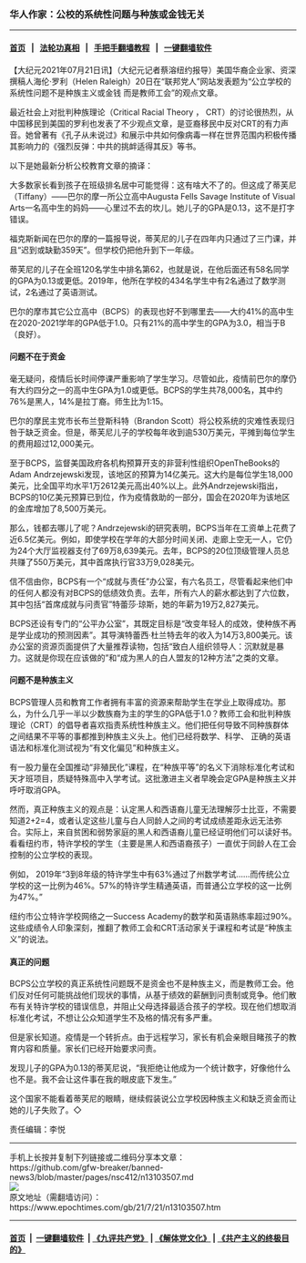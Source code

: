 ### 华人作家：公校的系统性问题与种族或金钱无关
------------------------

#### [首页](https://github.com/gfw-breaker/banned-news3/blob/master/README.md) &nbsp;&nbsp;|&nbsp;&nbsp; [法轮功真相](https://github.com/begood0513/basic/blob/master/README.md)  &nbsp;&nbsp;|&nbsp;&nbsp; [手把手翻墙教程](https://github.com/gfw-breaker/guides/wiki)  &nbsp;&nbsp;|&nbsp;&nbsp; [一键翻墙软件](https://github.com/gfw-breaker/nogfw/blob/master/README.md)  



<div><p>
 【大纪元2021年07月21日讯】（大纪元记者蔡溶纽约报导）美国华裔企业家、资深撰稿人海伦·罗利（Helen Raleigh）20日在“联邦党人”网站发表题为“公立学校的系统性问题不是种族主义或金钱 而是教师工会”的观点文章。
</p>
<p>
 最近社会上对批判种族理论（Critical Racial Theory ， CRT）的讨论很热烈，从中国移民到美国的罗利也发表了不少观点文章，是亚裔移民中反对CRT的有力声音。她曾著有《孔子从未说过》和展示中共如何像病毒一样在世界范围内积极传播其影响力的《强烈反弹：中共的挑衅适得其反》等书。
</p>
<p>
 以下是她最新分析公校教育文章的摘译：
</p>
<p>
 大多数家长看到孩子在班级排名居中可能觉得：这有啥大不了的。但这成了蒂芙尼（Tiffany）——巴尔的摩一所公立高中Augusta Fells Savage Institute of Visual Arts一名高中生的妈妈——心里过不去的坎儿。她儿子的GPA是0.13，这不是打字错误。
</p>
<p>
 福克斯新闻在巴尔的摩的一篇报导说，蒂芙尼的儿子在四年内只通过了三门课，并且“迟到或缺勤359天”。但学校仍把他升到下一年级。
</p>
<p>
 蒂芙尼的儿子在全班120名学生中排名第62，也就是说，在他后面还有58名同学的GPA为0.13或更低。2019年，他所在学校的434名学生中有2名通过了数学测试，2名通过了英语测试。
</p>
<p>
 巴尔的摩市其它公立高中（BCPS）的表现也好不到哪里去——大约41%的高中生在2020-2021学年的GPA低于1.0。只有21%的高中学生的GPA为3.0，相当于B（良好）。
</p>
<h4>
 问题不在于资金
</h4>
<p>
 毫无疑问，疫情后长时间停课严重影响了学生学习。尽管如此，疫情前巴尔的摩仍有大约四分之一的高中生GPA为1.0或更低。BCPS的学生共78,000名，其中约76%是黑人，14%是拉丁裔。师生比为1:15。
</p>
<p>
 巴尔的摩民主党市长布兰登斯科特（Brandon Scott）将公校系统的灾难性表现归咎于缺乏资金。但是，蒂芙尼儿子的学校每年收到逾530万美元，平摊到每位学生的费用超过12,000美元。
</p>
<p>
 至于BCPS，监督美国政府各机构预算开支的非营利性组织OpenTheBooks的Adam Andrzejewski发现，该地区的预算为14亿美元。这大约是每位学生18,000美元，比全国平均水平1万2612美元高出40%以上。此外Andrzejewski指出，BCPS的10亿美元预算已到位，作为疫情救助的一部分，国会在2020年为该地区的金库增加了8,500万美元。
</p>
<p>
 那么，钱都去哪儿了呢？Andrzejewski的研究表明，BCPS当年在工资单上花费了近6.5亿美元。例如，即使学校在学年的大部分时间关闭、走廊上空无一人，它仍为24个大厅监视器支付了69万8,639美元。去年，BCPS的20位顶级管理人员总共赚了550万美元，其中首席执行官33万9,028美元。
</p>
<p>
 信不信由你，BCPS有一个“成就与责任”办公室，有六名员工，尽管看起来他们中的任何人都没有对BCPS的低绩效负责。去年，所有六人的薪水都达到了六位数，其中包括“首席成就与问责官”特蕾莎·琼斯，她的年薪为19万2,827美元。
</p>
<p>
 BCPS还设有专门的“公平办公室”，其既定目标是“改变年轻人的成效，使种族不再是学业成功的预测因素”。其导演特蕾西·杜兰特去年的收入为14万3,800美元。该办公室的资源页面提供了大量推荐读物，包括“致白人组织领导人：沉默就是暴力。这就是你现在应该做的”和“成为黑人的白人盟友的12种方法”之类的文章。
</p>
<h4>
 问题不是种族主义
</h4>
<p>
 BCPS管理人员和教育工作者拥有丰富的资源来帮助学生在学业上取得成功。那么，为什么几乎一半以少数族裔为主的学生的GPA低于1.0？教师工会和批判种族理论（CRT）的倡导者喜欢指责系统性种族主义。他们把任何导致不同种族群体之间结果不平等的事都推到种族主义头上。他们已经将数学、科学、 正确的英语语法和标准化测试视为“有文化偏见”和种族主义。
</p>
<p>
 有一股力量在全国推动“非殖民化”课程，在“种族平等”的名义下消除标准化考试和天才班项目，质疑特殊高中入学考试。这批激进主义者早晚会定GPA是种族主义并呼吁取消GPA。
</p>
<p>
 然而，真正种族主义的观点是：认定黑人和西语裔儿童无法理解莎士比亚，不需要知道2+2=4，或者认定这些儿童与白人同龄人之间的考试成绩差距永远无法弥合。实际上，来自贫困和弱势家庭的黑人和西语裔儿童已经证明他们可以读好书。看看纽约市，特许学校的学生（主要是黑人和西语裔孩子）一直优于同龄人在工会控制的公立学校的表现。
</p>
<p>
 例如， 2019年“3到8年级的特许学生中有63%通过了州数学考试……而传统公立学校的这一比例为46%。57%的特许学生精通英语，而普通公立学校的这一比例为47%。”
</p>
<p>
 纽约市公立特许学校网络之一Success Academy的数学和英语熟练率超过90%。这些成绩令人印象深刻，推翻了教师工会和CRT活动家关于课程和考试是“种族主义”的说法。
</p>
<h4>
 真正的问题
</h4>
<p>
 BCPS公立学校的真正系统性问题既不是资金也不是种族主义，而是教师工会。他们反对任何可能挑战他们现状的事情，从基于绩效的薪酬到问责制或竞争。他们散布有关特许学校的错误信息，并阻止父母选择最适合孩子的学校。现在他们想取消标准化考试，不想让公众知道学生不及格的情况有多严重。
</p>
<p>
 但是家长知道。疫情是一个转折点。由于远程学习，家长有机会亲眼目睹孩子的教育内容和质量。家长们已经开始要求问责。
</p>
<p>
 发现儿子的GPA为0.13的蒂芙尼说，“我拒绝让他成为一个统计数字，好像他什么也不是。我不会让这件事在我的眼皮底下发生。”
</p>
<p>
 这个国家不能看着蒂芙尼的眼睛，继续假装说公立学校因种族主义和缺乏资金而让她的儿子失败了。◇
</p>
<p>
 责任编辑：李悦
</p>
</div>
<hr/>
手机上长按并复制下列链接或二维码分享本文章：<br/>
https://github.com/gfw-breaker/banned-news3/blob/master/pages/nsc412/n13103507.md <br/>
<a href='https://github.com/gfw-breaker/banned-news3/blob/master/pages/nsc412/n13103507.md'><img src='https://github.com/gfw-breaker/banned-news3/blob/master/pages/nsc412/n13103507.md.png'/></a> <br/>
原文地址（需翻墙访问）：https://www.epochtimes.com/gb/21/7/21/n13103507.htm


------------------------
#### [首页](https://github.com/gfw-breaker/banned-news3/blob/master/README.md) &nbsp;|&nbsp; [一键翻墙软件](https://github.com/gfw-breaker/nogfw/blob/master/README.md) &nbsp;| [《九评共产党》](https://github.com/gfw-breaker/9ping.md/blob/master/README.md#九评之一评共产党是什么) | [《解体党文化》](https://github.com/gfw-breaker/jtdwh.md/blob/master/README.md) | [《共产主义的终极目的》](https://github.com/gfw-breaker/gczydzjmd.md/blob/master/README.md)


<img src='http://gfw-breaker.win/banned-news3/pages/nsc412/n13103507.md' width='0px' height='0px'/>